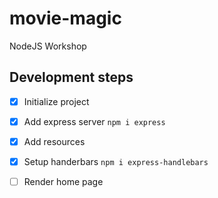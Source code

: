 # movie-magic
NodeJS Workshop

## Development steps

- [x] Initialize project
- [x] Add express server `npm i express`
- [x] Add resources
- [x] Setup handerbars `npm i express-handlebars`
- [ ] Render home page

